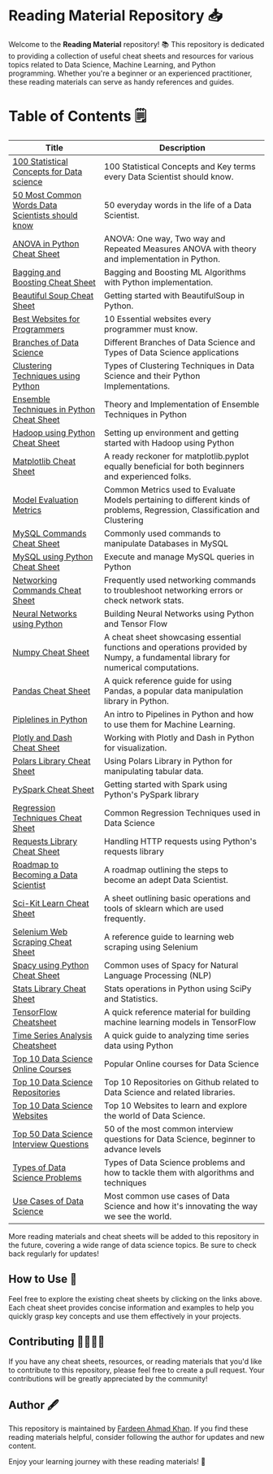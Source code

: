 # Reading Material Repository 📥

Welcome to the **Reading Material** repository! 📚 This repository is dedicated to providing a collection of useful cheat sheets and resources for various topics related to Data Science, Machine Learning, and Python programming. Whether you're a beginner or an experienced practitioner, these reading materials can serve as handy references and guides.

# Table of Contents 🗒️

| Title                                           | Description                                                    |
|-------------------------------------------------|----------------------------------------------------------------|
| [100 Statistical Concepts for Data science](Stats%20Concepts.md)                           | 100 Statistical Concepts and Key terms every Data Scientist should know. |
| [50 Most Common Words Data Scientists should know](50%20words%20for%20Data%20Scientists.md) | 50 everyday words in the life of a Data Scientist.           |
| [ANOVA in Python Cheat Sheet](ANOVA%20using%20Python.md)                     | ANOVA: One way, Two way and Repeated Measures ANOVA with theory and implementation in Python.             |
| [Bagging and Boosting Cheat Sheet](Bagging%20and%20Boosting.md)                     | Bagging and Boosting ML Algorithms with Python implementation.             |
| [Beautiful Soup Cheat Sheet](BeautifulSoup%20Cheatsheet.md)                     | Getting started with BeautifulSoup in Python.             |
| [Best Websites for Programmers](Best%20Websites%20for%20Programmers.md)                     | 10 Essential websites every programmer must know.             |
| [Branches of Data Science](Branches%20of%20Data%20Science.md)                     | Different Branches of Data Science and Types of Data Science applications |
| [Clustering Techniques using Python](Clustering%20Techniques.md)                     | Types of Clustering Techniques in Data Science and their Python Implementations. |
| [Ensemble Techniques in Python Cheat Sheet](Ensemble%20Techniques%20using%20Python.md)                     | Theory and Implementation of Ensemble Techniques in Python|
| [Hadoop using Python Cheat Sheet](Hadoop%20using%20Python.md)                                     | Setting up environment and getting started with Hadoop using Python |
| [Matplotlib Cheat Sheet](Matplotlib%20Cheatsheet.md)                                     | A ready reckoner for matplotlib.pyplot equally beneficial for both beginners and experienced folks. |
| [Model Evaluation Metrics](Model%20Evaluation%20Metrics.md)                                 | Common Metrics used to Evaluate Models pertaining to different kinds of problems, Regression, Classification and Clustering |
| [MySQL Commands Cheat Sheet](MySQL%20Cheatsheet.md)                                 | Commonly used commands to manipulate Databases in MySQL |
| [MySQL using Python Cheat Sheet](MySQL%20using%20Python.md)                                 | Execute and manage MySQL queries in Python |
| [Networking Commands Cheat Sheet](Networking%20Commands.md)                                 | Frequently used networking commands to troubleshoot networking errors or check network stats. |
| [Neural Networks using Python](Neural%20Networks%20using%20Python.md)                                 | Building Neural Networks using Python and Tensor Flow |
| [Numpy Cheat Sheet](Numpy%20Cheatsheet.md)                                               | A cheat sheet showcasing essential functions and operations provided by Numpy, a fundamental library for numerical computations. |
| [Pandas Cheat Sheet](Pandas%20Cheatsheet.md)                                             | A quick reference guide for using Pandas, a popular data manipulation library in Python. |
| [Piplelines in Python](Pipelines%20in%20Python.md)                                             | An intro to Pipelines in Python and how to use them for Machine Learning. |
| [Plotly and Dash Cheat Sheet](Plotly%20and%20Dash%20Cheatsheet.md)                                             | Working with Plotly and Dash in Python for visualization. |
| [Polars Library Cheat Sheet](Polars%20Lib%20Cheatsheet.md)                                             | Using Polars Library in Python for manipulating tabular data. |
| [PySpark Cheat Sheet](PySpark%20Cheatsheet.md)                                             | Getting started with Spark using Python's PySpark library |
| [Regression Techniques Cheat Sheet](Regression%20Techniques.md)                                             | Common Regression Techniques used in Data Science |
| [Requests Library Cheat Sheet](Requests%20Cheatsheet.md)                                             | Handling HTTP requests using Python's requests library |
| [Roadmap to Becoming a Data Scientist](Data%20Science%20Roadmap.md)                         | A roadmap outlining the steps to become an adept Data Scientist. |
| [Sci-Kit Learn Cheat Sheet](Scikit%20Learn%20Cheatsheet.md)                                 | A sheet outlining basic operations and tools of sklearn which are used frequently. |
| [Selenium Web Scraping Cheat Sheet](Selenium%20Web%20Scraping.md)                                 | A reference guide to learning web scraping using Selenium |
| [Spacy using Python Cheat Sheet](Spacy%20using%20Python.md)                                 | Common uses of Spacy for Natural Language Processing (NLP) |
| [Stats Library Cheat Sheet](Stats%20Lib%20Cheatsheet.md)                                 | Stats operations in Python using SciPy and Statistics. |
| [TensorFlow Cheatsheet](TensorFlow%20Cheatsheet.md)           | A quick reference material for building machine learning models in TensorFlow |
| [Time Series Analysis Cheatsheet](Time%20Series%20Analysis.md)           | A quick guide to analyzing time series data using Python |
| [Top 10 Data Science Online Courses](Data%20Science%20Courses.md)                                     | Popular Online courses for Data Science |
| [Top 10 Data Science Repositories](Top%20Ten%20Data%20Science%20Repositories.md)           | Top 10 Repositories on Github related to Data Science and related libraries. |
| [Top 10 Data Science Websites](Data%20Science%20Websites.md)                               | Top 10 Websites to learn and explore the world of Data Science. |
| [Top 50 Data Science Interview Questions](Interview%20Questions%20DS.md)                                     | 50 of the most common interview questions for Data Science, beginner to advance levels |
| [Types of Data Science Problems](Types%20of%20Data%20Science%20Problems.md)                                     | Types of Data Science problems and how to tackle them with algorithms and techniques |
| [Use Cases of Data Science](Use%20Cases%20of%20Data%20Science.md)                                     | Most common use cases of Data Science and how it's innovating the way we see the world. |

More reading materials and cheat sheets will be added to this repository in the future, covering a wide range of data science topics. Be sure to check back regularly for updates!

## How to Use 🧰

Feel free to explore the existing cheat sheets by clicking on the links above. Each cheat sheet provides concise information and examples to help you quickly grasp key concepts and use them effectively in your projects.

## Contributing 🙋‍♀️🙋‍♂️

If you have any cheat sheets, resources, or reading materials that you'd like to contribute to this repository, please feel free to create a pull request. Your contributions will be greatly appreciated by the community!

## Author 🖋️

This repository is maintained by [Fardeen Ahmad Khan](https://github.com/I-Fardeen). If you find these reading materials helpful, consider following the author for updates and new content.

Enjoy your learning journey with these reading materials! 🚀
